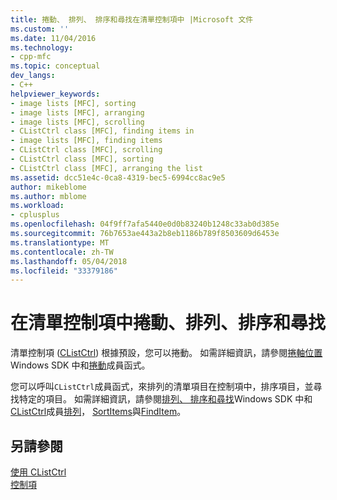 ```yaml
---
title: 捲動、 排列、 排序和尋找在清單控制項中 |Microsoft 文件
ms.custom: ''
ms.date: 11/04/2016
ms.technology:
- cpp-mfc
ms.topic: conceptual
dev_langs:
- C++
helpviewer_keywords:
- image lists [MFC], sorting
- image lists [MFC], arranging
- image lists [MFC], scrolling
- CListCtrl class [MFC], finding items in
- image lists [MFC], finding items
- CListCtrl class [MFC], scrolling
- CListCtrl class [MFC], sorting
- CListCtrl class [MFC], arranging the list
ms.assetid: dcc51e4c-0ca8-4319-bec5-6994cc8ac9e5
author: mikeblome
ms.author: mblome
ms.workload:
- cplusplus
ms.openlocfilehash: 04f9ff7afa5440e0d0b83240b1248c33ab0d385e
ms.sourcegitcommit: 76b7653ae443a2b8eb1186b789f8503609d6453e
ms.translationtype: MT
ms.contentlocale: zh-TW
ms.lasthandoff: 05/04/2018
ms.locfileid: "33379186"
---
```

# <a name="scrolling-arranging-sorting-and-finding-in-list-controls"></a>在清單控制項中捲動、排列、排序和尋找
清單控制項 ([CListCtrl](../mfc/reference/clistctrl-class.md)) 根據預設，您可以捲動。 如需詳細資訊，請參閱[捲軸位置](http://msdn.microsoft.com/library/windows/desktop/bb774736)Windows SDK 中和[捲動](../mfc/reference/clistctrl-class.md#scroll)成員函式。  
  
 您可以呼叫`CListCtrl`成員函式，來排列的清單項目在控制項中，排序項目，並尋找特定的項目。 如需詳細資訊，請參閱[排列、 排序和尋找](http://msdn.microsoft.com/library/windows/desktop/bb774736)Windows SDK 中和[CListCtrl](../mfc/reference/clistctrl-class.md)成員[排列](../mfc/reference/clistctrl-class.md#arrange)， [SortItems](../mfc/reference/clistctrl-class.md#sortitems)與[FindItem](../mfc/reference/clistctrl-class.md#finditem)。  
  
## <a name="see-also"></a>另請參閱  
 [使用 CListCtrl](../mfc/using-clistctrl.md)   
 [控制項](../mfc/controls-mfc.md)


